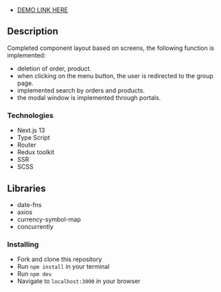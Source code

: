 - [DEMO LINK HERE](https://d-zen-code-vsh4.vercel.app/)

## Description

Completed component layout based on screens,
the following function is implemented:
- deletion of order, product.
- when clicking on the menu button, the user is redirected to the group page.
- implemented search by orders and products.
- the modal window is implemented through portals.

### Technologies
* Next.js 13
* Type Script
* Router
* Redux toolkit
* SSR
* SCSS


## Libraries
* date-fns
* axios
* currency-symbol-map
* concurrently

### Installing
* Fork and clone this repository
* Run `npm install` in your terminal
* Run `npm dev`
* Navigate to `localhost:3000` in your browser